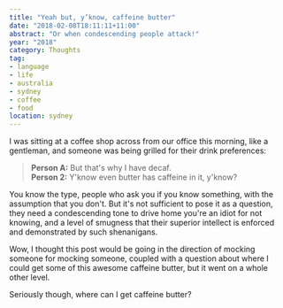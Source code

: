 ```yaml
---
title: "Yeah but, y’know, caffeine butter"
date: "2018-02-08T18:11:11+11:00"
abstract: "Or when condescending people attack!"
year: "2018"
category: Thoughts
tag:
- language
- life
- australia
- sydney
- coffee
- food
location: sydney
---
```

I was sitting at a coffee shop across from our office this morning, like a gentleman, and someone was being grilled for their drink preferences:

> **Person A:** But that's why I have decaf.  
> **Person 2:** Y'know even butter has caffeine in it, y'know?

You know the type, people who ask you if you know something, with the assumption that you don't. But it's not sufficient to pose it as a question, they need a condescending tone to drive home you're an idiot for not knowing, and a level of smugness that their superior intellect is enforced and demonstrated by such shenanigans.

Wow, I thought this post would be going in the direction of mocking someone for mocking someone, coupled with a question about where I could get some of this awesome caffeine butter, but it went on a whole other level.

Seriously though, where can I get caffeine butter?

